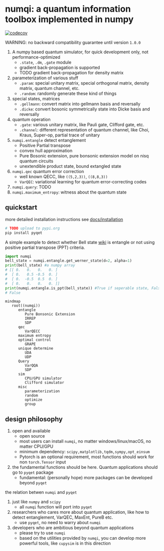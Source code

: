 # numqi: a quantum information toolbox implemented in numpy

[![codecov](https://codecov.io/gh/husisy/numqi/graph/badge.svg?token=50YC4KD4M1)](https://codecov.io/gh/husisy/numqi)

WARNING: no backward compatibility guarantee until version `1.0.0`

1. A numpy based quantum simulator, for quick development only, not performance-optimized
   * `.state`, `.dm`, `.gate` module
   * gradient back-propagation is supported
   * TODO gradient back-propagation for density matrix
2. parameterization of various stuff
   * `.param`: special unitary matrix, special orthogonal matrix, density matrix, quantum channel, etc.
   * `.random`: randomly generate these kind of things
3. special states, matrices
   * `.gellmann`: convert matrix into gellmann basis and reversally
   * `.dicke`: convert bosonic symmetrically state into Dicke basis and reversally
4. quantum operation
   * `.gate`: various unitary matrix, like Pauli gate, Clifford gate, etc.
   * `.channel`: different representation of quantum channel, like Choi, Kraus, Super-op, partial trace of unitary
5. `numqi.entangle` detect entanglement
   * Positive Partial transpose
   * convex hull approximation
   * Pure Bosonic extension, pure bonsonic extension model on nisq quantum circuits
   * unextendible product state, bound extangled state
6. `numqi.qec` quantum error correction
   * well known QECC, like `((5,2,3))`, `((8,8,3))`
   * `VarQEC`: variational learning for quantum error-correcting codes
7. `numqi.query`: TODO
8. `numqi.maximum_entropy`: witness about the quantum state

## quickstart

more detailed installation instructions see [docs/installation](./docs/installation.md)

```bash
# TODO upload to pypi.org
pip install pyqet
```

A simple example to detect whether Bell state [wiki](https://en.wikipedia.org/wiki/Bell_state) is entangle or not using positive partial transpose (PPT) criteria.

```Python
import numqi
bell_state = numqi.entangle.get_werner_state(d=2, alpha=1)
print(bell_state) #a numpy array
# [[ 0.   0.   0.   0. ]
#  [ 0.   0.5 -0.5  0. ]
#  [ 0.  -0.5  0.5  0. ]
#  [ 0.   0.   0.   0. ]]
print(numqi.entangle.is_ppt(bell_state)) #True if seperable state, False is entangle state (small probability also return True)
# False
```

```mermaid
mindmap
   root((numqi))
      entangle
         Pure Bonsonic Extension
         IRREP
         SDP
      qec
         VarQECC
      maximum entropy
      optimal control
         GRAPE
      unique determine
         UDA
         UDP
      Query
         VarQQA
         SDP
      sim
         CPU/GPU simulator
         Clifford simulator
      misc
         parameterization
         random
         optimize
         group
```

## design philosophy

1. open and available
   * open source
   * most users can install `numqi`, no matter windows/linux/macOS, no matter CPU/GPU
   * minimum dependency: `scipy,matplotlib,tqdm,sympy,opt_einsum`
   * Pytorch is an optional requirement, most functions should work for non `torch.Tensor` input
2. the fundamental functions should be here. Quantum applications should go to `pyqet` package
   * fundamental: (personally hope) more packages can be developed beyond `pyqet`

the relation betwen `numqi` and `pyqet`

1. just like `numpy` and `scipy`
   * all `numqi` function will port into `pyqet`
2. researchers who cares more about quantum application, like how to detect entanglement, VarQEC, MaxEnt, PureB etc.
   * use `pyqet`, no need to warry about `numqi`
3. developers who are ambitious beyond quantum applications
   * please try to use `numqi`
   * based on the utilities provided by `numqi`, you can develop more powerful tools, like `cupysim` is in this direction
